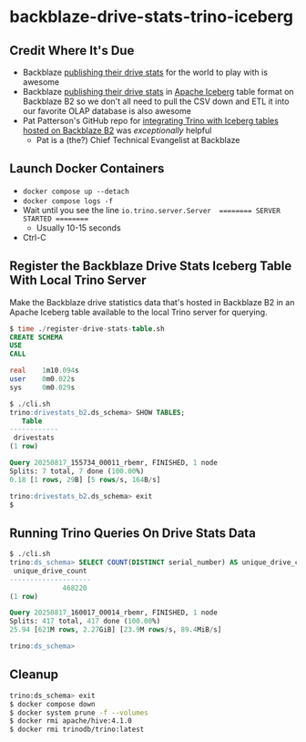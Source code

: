 # backblaze-drive-stats-trino-iceberg

## Credit Where It's Due

* Backblaze [publishing their drive stats](https://www.backblaze.com/cloud-storage/resources/hard-drive-test-data) for the world to play with is awesome
* Backblaze [publishing their drive stats](https://www.backblaze.com/blog/iceberg-on-backblaze-b2/) in [Apache Iceberg](https://iceberg.apache.org/) table format on Backblaze B2 so we don't all need to pull the CSV down and ETL it into our favorite OLAP database is also awesome
* Pat Patterson's GitHub repo for [integrating Trino with Iceberg tables hosted on Backblaze B2](https://github.com/backblaze-b2-samples/trino-getting-started-b2/tree/main/iceberg/trino-iceberg-hive-b2) was _exceptionally_ helpful
  * Pat is a (the?) Chief Technical Evangelist at Backblaze

## Launch Docker Containers
* `docker compose up --detach`
* `docker compose logs -f` 
* Wait until you see the line `io.trino.server.Server  ======== SERVER STARTED ========` 
  * Usually 10-15 seconds
* Ctrl-C

## Register the Backblaze Drive Stats Iceberg Table With Local Trino Server

Make the Backblaze drive statistics data that's hosted in Backblaze B2 in an Apache Iceberg table 
available to the local Trino server for querying.

```sql
$ time ./register-drive-stats-table.sh
CREATE SCHEMA
USE
CALL

real    1m10.094s
user    0m0.022s
sys     0m0.029s

$ ./cli.sh
trino:drivestats_b2.ds_schema> SHOW TABLES;
   Table
------------
 drivestats
(1 row)

Query 20250817_155734_00011_rbemr, FINISHED, 1 node
Splits: 7 total, 7 done (100.00%)
0.18 [1 rows, 29B] [5 rows/s, 164B/s]

trino:drivestats_b2.ds_schema> exit
$
```

## Running Trino Queries On Drive Stats Data

```sql
$ ./cli.sh
trino:ds_schema> SELECT COUNT(DISTINCT serial_number) AS unique_drive_count FROM drivestats;
 unique_drive_count
--------------------
             468220
(1 row)

Query 20250817_160017_00014_rbemr, FINISHED, 1 node
Splits: 417 total, 417 done (100.00%)
25.94 [621M rows, 2.27GiB] [23.9M rows/s, 89.4MiB/s]

trino:ds_schema>
```

## Cleanup

```bash
trino:ds_schema> exit
$ docker compose down
$ docker system prune -f --volumes
$ docker rmi apache/hive:4.1.0
$ docker rmi trinodb/trino:latest
```
